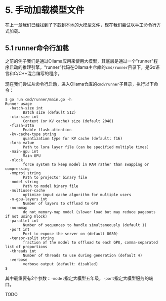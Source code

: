 # 5. 手动加载模型文件

在上一章我们已经找到了下载到本地的大模型文件，现在我们尝试以手工命令行方式加载。

## 5.1 runner命令行加载

之前的例子我们是通过Ollama应用来使用大模型，其底层是通过一个"runner"程序启动的推理引擎。“runner”代码在Ollama主仓库的`cmd/runner`目录下，是Go语言和C/C++混合编写的程序。

现在我们尝试从命令行启动，进入Ollama仓库的`cmd/runner`子目录，执行以下命令：

```
$ go run cmd/runner/main.go -h
Runner usage
  -batch-size int
        Batch size (default 512)
  -ctx-size int
        Context (or KV cache) size (default 2048)
  -flash-attn
        Enable flash attention
  -kv-cache-type string
        quantization type for KV cache (default: f16)
  -lora value
        Path to lora layer file (can be specified multiple times)
  -main-gpu int
        Main GPU
  -mlock
        force system to keep model in RAM rather than swapping or compressing
  -mmproj string
        Path to projector binary file
  -model string
        Path to model binary file
  -multiuser-cache
        optimize input cache algorithm for multiple users
  -n-gpu-layers int
        Number of layers to offload to GPU
  -no-mmap
        do not memory-map model (slower load but may reduce pageouts if not using mlock)
  -parallel int
        Number of sequences to handle simultaneously (default 1)
  -port int
        Port to expose the server on (default 8080)
  -tensor-split string
        fraction of the model to offload to each GPU, comma-separated list of proportions
  -threads int
        Number of threads to use during generation (default 4)
  -verbose
        verbose output (default: disabled)
$
```

其中最重要有2个参数：`-model`指定大模型五年级，`-port`指定大模型服务的端口。


TODO

